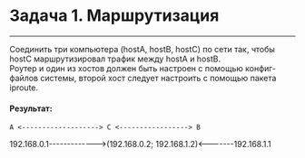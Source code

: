 # Задача 1. Маршрутизация
***

Соединить три компьютера (hostA, hostB, hostC) по сети так, чтобы hostC маршрутизировал трафик между hostA и hostB.  
Роутер и один из хостов должен быть настроен с помощью конфиг-файлов системы, второй хост следует настроить с помощью пакета iproute.

#### Результат:

    A <-------------------> C <-----------------> B
   192.168.0.1------------->(192.168.0.2; 192.168.1.2)<-------192.168.1.1